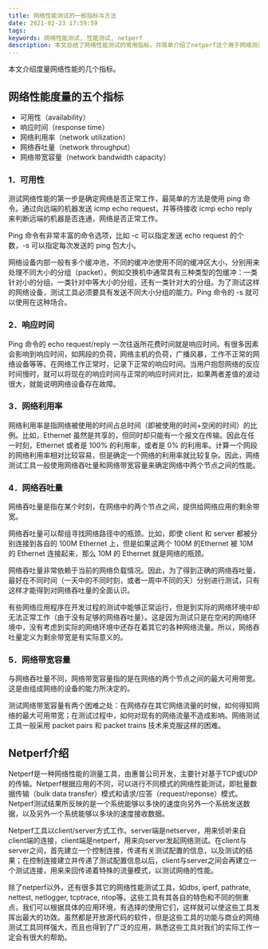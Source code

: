 ```yaml
---
title: 网络性能测试的一般指标与方法
date: 2021-02-23 17:59:59
tags:
keywords: 网络性能测试, 性能测试, netperf
description: 本文总结了网络性能测试的常用指标，并简单介绍了netperf这个用于网络测试的工具，帮助大家了解自己网络的性能。
---
```


本文介绍度量网络性能的几个指标。

## 网络性能度量的五个指标

- 可用性（availability）
- 响应时间（response time）
- 网络利用率（network utilization）
- 网络吞吐量（network throughput）
- 网络带宽容量（network bandwidth capacity）

### 1．可用性

测试网络性能的第一步是确定网络是否正常工作，最简单的方法是使用 ping 命令。通过向远端的机器发送 icmp echo request，并等待接收 icmp echo reply 来判断远端的机器是否连通，网络是否正常工作。

Ping 命令有非常丰富的命令选项，比如 -c 可以指定发送 echo request 的个数，-s 可以指定每次发送的 ping 包大小。

网络设备内部一般有多个缓冲池，不同的缓冲池使用不同的缓冲区大小，分别用来处理不同大小的分组（packet）。例如交换机中通常具有三种类型的包缓冲：一类针对小的分组，一类针对中等大小的分组，还有一类针对大的分组。为了测试这样的网络设备，测试工具必须要具有发送不同大小分组的能力。Ping 命令的 -s 就可以使用在这种场合。

### 2．响应时间

Ping 命令的 echo request/reply 一次往返所花费时间就是响应时间。有很多因素会影响到响应时间，如网段的负荷，网络主机的负荷，广播风暴，工作不正常的网络设备等等。在网络工作正常时，记录下正常的响应时间。当用户抱怨网络的反应时间慢时，就可以将现在的响应时间与正常的响应时间对比，如果两者差值的波动很大，就能说明网络设备存在故障。

### 3．网络利用率

网络利用率是指网络被使用的时间占总时间（即被使用的时间+空闲的时间）的比例。比如，Ethernet 虽然是共享的，但同时却只能有一个报文在传输。因此在任一时刻，Ethernet 或者是 100% 的利用率，或者是 0% 的利用率。计算一个网段的网络利用率相对比较容易，但是确定一个网络的利用率就比较复杂。因此，网络测试工具一般使用网络吞吐量和网络带宽容量来确定网络中两个节点之间的性能。

### 4．网络吞吐量

网络吞吐量是指在某个时刻，在网络中的两个节点之间，提供给网络应用的剩余带宽。

网络吞吐量可以帮组寻找网络路径中的瓶颈。比如，即使 client 和 server 都被分别连接到各自的 100M Ethernet 上，但是如果这两个 100M 的Ethernet 被 10M 的 Ethernet 连接起来，那么 10M 的 Ethernet 就是网络的瓶颈。

网络吞吐量非常依赖于当前的网络负载情况。因此，为了得到正确的网络吞吐量，最好在不同时间（一天中的不同时刻，或者一周中不同的天）分别进行测试，只有这样才能得到对网络吞吐量的全面认识。

有些网络应用程序在开发过程的测试中能够正常运行，但是到实际的网络环境中却无法正常工作（由于没有足够的网络吞吐量）。这是因为测试只是在空闲的网络环境中，没有考虑到实际的网络环境中还存在着其它的各种网络流量。所以，网络吞吐量定义为剩余带宽是有实际意义的。

### 5．网络带宽容量

与网络吞吐量不同，网络带宽容量指的是在网络的两个节点之间的最大可用带宽。这是由组成网络的设备的能力所决定的。

测试网络带宽容量有两个困难之处：在网络存在其它网络流量的时候，如何得知网络的最大可用带宽；在测试过程中，如何对现有的网络流量不造成影响。网络测试工具一般采用 packet pairs 和 packet trains 技术来克服这样的困难。

## Netperf介绍

Netperf是一种网络性能的测量工具，由惠普公司开发，主要针对基于TCP或UDP的传输。Netperf根据应用的不同，可以进行不同模式的网络性能测试，即批量数据传输（bulk data transfer）模式和请求/应答（request/reponse）模式。Netperf测试结果所反映的是一个系统能够以多快的速度向另外一个系统发送数据，以及另外一个系统能够以多块的速度接收数据。

Netperf工具以client/server方式工作。server端是netserver，用来侦听来自client端的连接，client端是netperf，用来向server发起网络测试。在client与server之间，首先建立一个控制连接，传递有关测试配置的信息，以及测试的结果；在控制连接建立并传递了测试配置信息以后，client与server之间会再建立一个测试连接，用来来回传递着特殊的流量模式，以测试网络的性能。

除了netperf以外，还有很多其它的网络性能测试工具，如dbs, iperf, pathrate, nettest, netlogger, tcptrace, ntop等。这些工具有其各自的特色和不同的侧重点，我们可以根据具体的应用环境，有选择的使用它们，这样就可以使这些工具发挥出最大的功效。虽然都是开放源代码的软件，但是这些工具的功能与商业的网络测试工具同样强大，而且也得到了广泛的应用，熟悉这些工具对我们的实际工作一定会有很大的帮助。